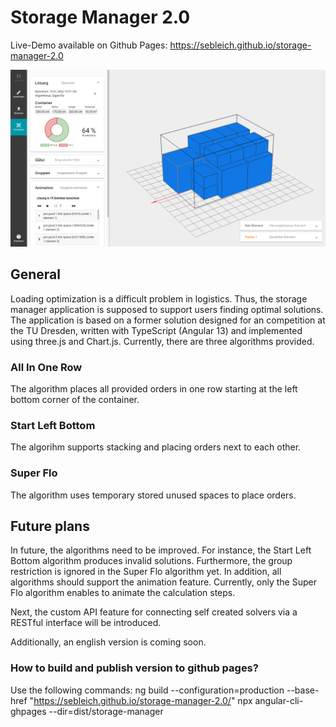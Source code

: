 # Storage Manager 2.0

Live-Demo available on Github Pages: https://sebleich.github.io/storage-manager-2.0

![Preview of a solution](src/assets/demo.PNG)

## General

Loading optimization is a difficult problem in logistics. 
Thus, the storage manager application is supposed to support users finding optimal solutions.
The application is based on a former solution designed for an competition at the TU Dresden, written with TypeScript (Angular 13) and implemented using three.js and Chart.js. 
Currently, there are three algorithms provided.

### All In One Row

The algorithm places all provided orders in one row starting at the left bottom corner of the container.

### Start Left Bottom

The algorihm supports stacking and placing orders next to each other.

### Super Flo

The algorithm uses temporary stored unused spaces to place orders.

## Future plans

In future, the algorithms need to be improved. 
For instance, the Start Left Bottom algorithm produces invalid solutions. 
Furthermore, the group restriction is ignored in the Super Flo algorithm yet.
In addition, all algorithms should support the animation feature. 
Currently, only the Super Flo algorithm enables to animate the calculation steps.

Next, the custom API feature for connecting self created solvers via a RESTful interface will be introduced.

Additionally, an english version is coming soon.

### How to build and publish version to github pages?

Use the following commands:
ng build --configuration=production --base-href "https://sebleich.github.io/storage-manager-2.0/"
npx angular-cli-ghpages --dir=dist/storage-manager



